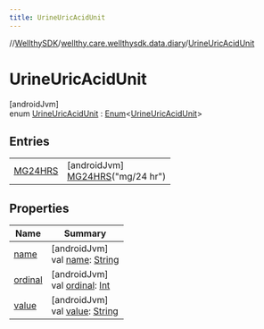 ```yaml
---
title: UrineUricAcidUnit
---
```

//[WellthySDK](../../../index.html)/[wellthy.care.wellthysdk.data.diary](../index.html)/[UrineUricAcidUnit](index.html)



# UrineUricAcidUnit



[androidJvm]\
enum [UrineUricAcidUnit](index.html) : [Enum](https://kotlinlang.org/api/latest/jvm/stdlib/kotlin/-enum/index.html)&lt;[UrineUricAcidUnit](index.html)&gt;



## Entries


| | |
|---|---|
| [MG24HRS](-m-g24-h-r-s/index.html) | [androidJvm]<br>[MG24HRS](-m-g24-h-r-s/index.html)("mg/24 hr") |


## Properties


| Name | Summary |
|---|---|
| [name](../../wellthy.care.wellthysdk.utils/-google-fit-syncing-manager/-syncing-data-type/-s-t-e-p-s/index.html#-372974862%2FProperties%2F-1123460525) | [androidJvm]<br>val [name](../../wellthy.care.wellthysdk.utils/-google-fit-syncing-manager/-syncing-data-type/-s-t-e-p-s/index.html#-372974862%2FProperties%2F-1123460525): [String](https://kotlinlang.org/api/latest/jvm/stdlib/kotlin/-string/index.html) |
| [ordinal](../../wellthy.care.wellthysdk.utils/-google-fit-syncing-manager/-syncing-data-type/-s-t-e-p-s/index.html#-739389684%2FProperties%2F-1123460525) | [androidJvm]<br>val [ordinal](../../wellthy.care.wellthysdk.utils/-google-fit-syncing-manager/-syncing-data-type/-s-t-e-p-s/index.html#-739389684%2FProperties%2F-1123460525): [Int](https://kotlinlang.org/api/latest/jvm/stdlib/kotlin/-int/index.html) |
| [value](value.html) | [androidJvm]<br>val [value](value.html): [String](https://kotlinlang.org/api/latest/jvm/stdlib/kotlin/-string/index.html) |

